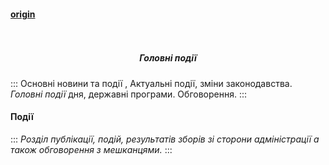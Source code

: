 #### [origin](https://osbb-gr-44.web.app/#/events)

<h5 align="center">
  <br>
    <div class="row flex-center">
     <div class="events-logo-200"></div>
     </div>
  <br>
      Головні події
  <br>
</h5>

:::
Основні новини та події , Актуальні події, зміни законодавства. *Головні події* дня, державні програми. Обговорення.
:::


#### Події

:::
*Розділ публікації, 
подій, результатів зборів зі сторони адміністрації
а також обговорення з мешканцями.*
:::

<div
  type="disqus"
  isopen="false"
  title="SITE_NAME Disclaimer"
  description="Відмова від відповідальності"
  canonical="/#/events"
  shortname="osbb-gr-44"
></div>
